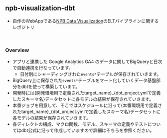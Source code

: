 ## npb-visualization-dbt

- 自作のWebAppである[NPB Data Visualization](https://npb-visualization.com/)のELTパイプラインに関するレポジトリ

<br />

### Overview
- アプリと連携した Google Analytics GA4 のデータに関してBigQueryと日次で自動連携を行なっています。
  - 日付別にシャーディングされた`events*`テーブルが保存されていきます。
- BigQuery上に保存された`events*`テーブルをマート化していくデータ基盤部分をdbtを使って構築しています。
- 開発時には{開発環境用で定義されたtarget_name}_{dbt_project.ymlで定義したスキーマ名}データセットに各モデルの結果が保存されていきます。
- 本番ジョブを用意して、そこではスケジュールに沿って{本番環境用で定義されたtarget_name}_{dbt_project.ymlで定義したスキーマ名}データセットに各モデルの結果が保存されていきます。
- 各ディレクトの構成、マクロ関数、モデル、スキーマの定義やテストについてはdbt公式に沿って作成していますので詳細はそちらを参照ください。
